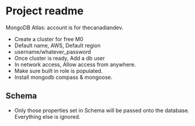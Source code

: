 # Project readme

MongoDB Atlas: account is for thecanadiandev.

- Create a cluster for free M0
- Default name, AWS, Default region
- username/whatever_password
- Once cluster is ready, Add a db user
- In network access, Allow access from anywhere.
- Make sure built in role is populated.
- Install mongodb compass & mongoose.

## Schema

- Only those properties set in Schema will be passed onto the database. Everything else is ignored.
